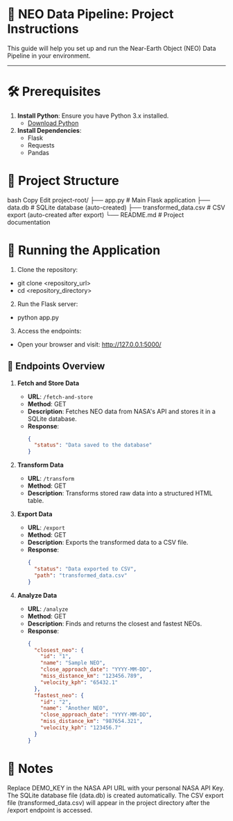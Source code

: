 # 🚀 NEO Data Pipeline: Project Instructions

This guide will help you set up and run the Near-Earth Object (NEO) Data Pipeline in your environment.

---

# 🛠️ Prerequisites

1. **Install Python**: Ensure you have Python 3.x installed.
    - [Download Python](https://www.python.org/downloads/)
2. **Install Dependencies**:
    - Flask
    - Requests
    - Pandas
# 📁 Project Structure
bash
Copy
Edit
project-root/
├── app.py              # Main Flask application
├── data.db             # SQLite database (auto-created)
├── transformed_data.csv # CSV export (auto-created after export)
└── README.md           # Project documentation
# 🚀 Running the Application
1. Clone the repository:
- git clone <repository_url>
- cd <repository_directory>
2. Run the Flask server:
- python app.py
3. Access the endpoints:
- Open your browser and visit: http://127.0.0.1:5000/


## 🔗 Endpoints Overview

1. **Fetch and Store Data**
    - **URL**: `/fetch-and-store`
    - **Method**: GET
    - **Description**: Fetches NEO data from NASA's API and stores it in a SQLite database.
    - **Response**:
      ```json
      {
        "status": "Data saved to the database"
      }
      ```

2. **Transform Data**
    - **URL**: `/transform`
    - **Method**: GET
    - **Description**: Transforms stored raw data into a structured HTML table.

3. **Export Data**
    - **URL**: `/export`
    - **Method**: GET
    - **Description**: Exports the transformed data to a CSV file.
    - **Response**:
      ```json
      {
        "status": "Data exported to CSV",
        "path": "transformed_data.csv"
      }
      ```

4. **Analyze Data**
    - **URL**: `/analyze`
    - **Method**: GET
    - **Description**: Finds and returns the closest and fastest NEOs.
    - **Response**:
      ```json
      {
        "closest_neo": {
          "id": "1",
          "name": "Sample NEO",
          "close_approach_date": "YYYY-MM-DD",
          "miss_distance_km": "123456.789",
          "velocity_kph": "65432.1"
        },
        "fastest_neo": {
          "id": "2",
          "name": "Another NEO",
          "close_approach_date": "YYYY-MM-DD",
          "miss_distance_km": "987654.321",
          "velocity_kph": "123456.7"
        }
      }
      ```

# 📝 Notes
Replace DEMO_KEY in the NASA API URL with your personal NASA API Key.
The SQLite database file (data.db) is created automatically.
The CSV export file (transformed_data.csv) will appear in the project directory after the /export endpoint is accessed.